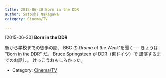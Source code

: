 ```yaml
---
title: 2015-06-30 Born in the DDR
author: Satoshi Nakagawa
category: Cinema/TV

---
```


[2015-06-30] **Born in the DDR** 

 駅から学校までの徒歩の間、
BBC の _Drama of the Week_'を聞く---
きょうは "Born in the DDR" だ。
Bruce Springsteen が DDR（東ドイツ）で
講演するまでのお話し。
けっこうおもしろかった。

- Category: [Cinema/TV](https://merapano.github.io/categories.html#Cinema/TV)

